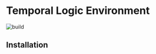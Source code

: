 # Temporal Logic Environment
![build](https://github.com/mhtb32/tl-env/workflows/build/badge.svg)

## Installation